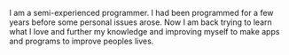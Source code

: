 I am a semi-experienced programmer. I had been programmed for a few years before some personal issues arose. Now I am back trying to learn what I love and further my knowledge and improving myself to make apps and programs to improve peoples lives.

